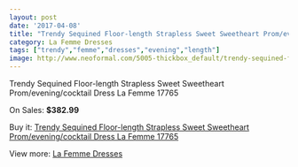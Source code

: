 ```yaml
---
layout: post
date: '2017-04-08'
title: "Trendy Sequined Floor-length Strapless Sweet Sweetheart Prom/evening/cocktail Dress La Femme 17765"
category: La Femme Dresses
tags: ["trendy","femme","dresses","evening","length"]
image: http://www.neoformal.com/5005-thickbox_default/trendy-sequined-floor-length-strapless-sweet-sweetheart-prom-evening-cocktail-dress-la-femme-17765.jpg
---
```

Trendy Sequined Floor-length Strapless Sweet Sweetheart Prom/evening/cocktail Dress La Femme 17765

On Sales: **$382.99**
<a href="https://www.neoformal.com/en/la-femme-dresses/1846-trendy-sequined-floor-length-strapless-sweet-sweetheart-prom-evening-cocktail-dress-la-femme-17765.html"><amp-img layout="responsive" width="600" height="600" src="//www.neoformal.com/5005-thickbox_default/trendy-sequined-floor-length-strapless-sweet-sweetheart-prom-evening-cocktail-dress-la-femme-17765.jpg" alt="Trendy Sequined Floor-length Strapless Sweet Sweetheart Prom/evening/cocktail Dress La Femme 17765 0" /></a>
<a href="https://www.neoformal.com/en/la-femme-dresses/1846-trendy-sequined-floor-length-strapless-sweet-sweetheart-prom-evening-cocktail-dress-la-femme-17765.html"><amp-img layout="responsive" width="600" height="600" src="//www.neoformal.com/5006-thickbox_default/trendy-sequined-floor-length-strapless-sweet-sweetheart-prom-evening-cocktail-dress-la-femme-17765.jpg" alt="Trendy Sequined Floor-length Strapless Sweet Sweetheart Prom/evening/cocktail Dress La Femme 17765 1" /></a>

Buy it: [Trendy Sequined Floor-length Strapless Sweet Sweetheart Prom/evening/cocktail Dress La Femme 17765](https://www.neoformal.com/en/la-femme-dresses/1846-trendy-sequined-floor-length-strapless-sweet-sweetheart-prom-evening-cocktail-dress-la-femme-17765.html "Trendy Sequined Floor-length Strapless Sweet Sweetheart Prom/evening/cocktail Dress La Femme 17765")

View more: [La Femme Dresses](https://www.neoformal.com/en/16-la-femme-dresses "La Femme Dresses")